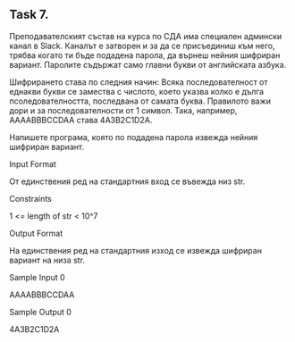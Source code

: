 ## Task 7.

Преподавателският състав на курса по СДА има специален админски канал в Slack. Каналът е затворен и за да се присъединиш към него, трябва когато ти бъде подадена парола, да върнеш нейния шифриран вариант. Паролите съдържат само главни букви от английската азбука.

Шифрирането става по следния начин: Всяка последователност от еднакви букви се замества с числото, което указва колко е дълга псоледователността, последвана от самата буква. Правилото важи дори и за последователности от 1 символ. Така, например, AAAABBBCCDAA става 4A3B2C1D2A.

Напишете програма, която по подадена парола извежда нейния шифриран вариант.

Input Format

От единствения ред на стандартния вход се въвежда низ str.

Constraints

1 <= length of str < 10^7

Output Format

На единствения ред на стандартния изход се извежда шифриран вариант на низа str.

Sample Input 0

AAAABBBCCDAA

Sample Output 0

4A3B2C1D2A

